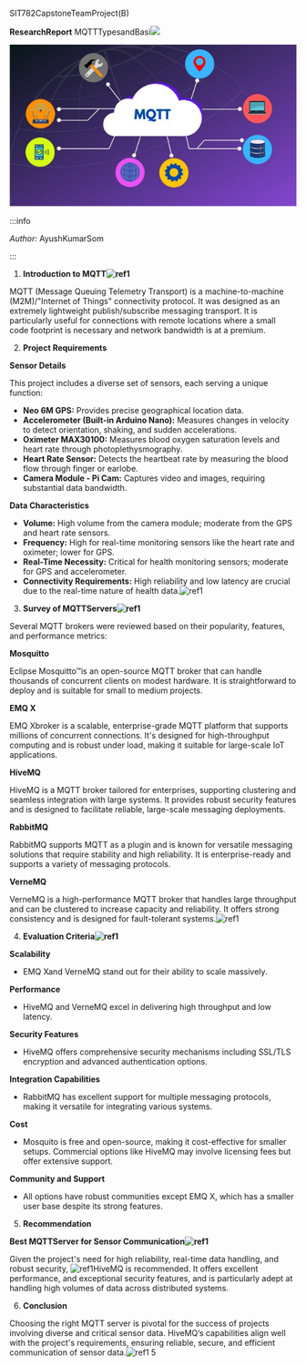 ﻿SIT782CapstoneTeamProject(B)

**ResearchReport** MQTTTypesandBasi ![](img/Aspose.Words.e92e6255-59f3-41c5-97bc-8cfb4b4a0790.001.png)

![](img/Aspose.Words.e92e6255-59f3-41c5-97bc-8cfb4b4a0790.002.jpeg)

:::info

*Author:* AyushKumarSom

:::

1. **Introduction to MQTT![ref1]**

MQTT (Message Queuing Telemetry Transport) is a machine-to-machine (M2M)/"Internet of Things" connectivity protocol. It was designed as an extremely lightweight publish/subscribe messaging transport. It is particularly useful for connections with remote locations where a small code footprint is necessary and network bandwidth is at a premium.

2. **Project Requirements**

**Sensor Details**

This project includes a diverse set of sensors, each serving a unique function:

- **Neo 6M GPS:** Provides precise geographical location data.
- **Accelerometer (Built-in Arduino Nano):** Measures changes in velocity to detect orientation, shaking, and sudden accelerations.
- **Oximeter MAX30100:** Measures blood oxygen saturation levels and heart rate through photoplethysmography.
- **Heart Rate Sensor:** Detects the heartbeat rate by measuring the blood flow through finger or earlobe.
- **Camera Module - Pi Cam:** Captures video and images, requiring substantial data bandwidth.

**Data Characteristics**

- **Volume:** High volume from the camera module; moderate from the GPS and heart rate sensors.
- **Frequency:** High for real-time monitoring sensors like the heart rate and oximeter; lower for GPS.
- **Real-Time Necessity:** Critical for health monitoring sensors; moderate for GPS and accelerometer.
- **Connectivity Requirements:** High reliability and low latency are crucial due to the real-time nature of health data.![ref1]
3. **Survey of MQTTServers![ref1]**

Several MQTT brokers were reviewed based on their popularity, features, and performance metrics:

**Mosquitto**

Eclipse Mosquitto™is an open-source MQTT broker that can handle thousands of concurrent clients on modest hardware. It is straightforward to deploy and is suitable for small to medium projects.

**EMQ X**

EMQ Xbroker is a scalable, enterprise-grade MQTT platform that supports millions of concurrent connections. It's designed for high-throughput computing and is robust under load, making it suitable for large-scale IoT applications.

**HiveMQ**

HiveMQ is a MQTT broker tailored for enterprises, supporting clustering and seamless integration with large systems. It provides robust security features and is designed to facilitate reliable, large-scale messaging deployments.

**RabbitMQ**

RabbitMQ supports MQTT as a plugin and is known for versatile messaging solutions that require stability and high reliability. It is enterprise-ready and supports a variety of messaging protocols.

**VerneMQ**

VerneMQ is a high-performance MQTT broker that handles large throughput and can be clustered to increase capacity and reliability. It offers strong consistency and is designed for fault-tolerant systems.![ref1]

4. **Evaluation Criteria![ref1]**

**Scalability**

- EMQ Xand VerneMQ stand out for their ability to scale massively.

**Performance**

- HiveMQ and VerneMQ excel in delivering high throughput and low latency.

**Security Features**

- HiveMQ offers comprehensive security mechanisms including SSL/TLS encryption and advanced authentication options.

**Integration Capabilities**

- RabbitMQ has excellent support for multiple messaging protocols, making it versatile for integrating various systems.

**Cost**

- Mosquito is free and open-source, making it cost-effective for smaller setups. Commercial options like HiveMQ may involve licensing fees but offer extensive support.

**Community and Support**

- All options have robust communities except EMQ X, which has a smaller user base despite its strong features.
5. **Recommendation**

**Best MQTTServer for Sensor Communication![ref1]**

Given the project's need for high reliability, real-time data handling, and robust security, ![ref1]HiveMQ is recommended. It offers excellent performance, and exceptional security features, and is particularly adept at handling high volumes of data across distributed systems.

6. **Conclusion**

Choosing the right MQTT server is pivotal for the success of projects involving diverse and critical sensor data. HiveMQ’s capabilities align well with the project's requirements, ensuring reliable, secure, and efficient communication of sensor data.![ref1]
5

[ref1]: img/Aspose.Words.e92e6255-59f3-41c5-97bc-8cfb4b4a0790.003.png
